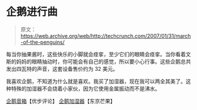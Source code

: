 # 企鹅进行曲

> 原文：<https://web.archive.org/web/http://techcrunch.com/2007/01/31/march-of-the-penguins/>

每当你抽果酱时，这些快乐的小脚就会痉挛，至少它们的眼睛会痉挛。当你看着文斯的妈妈的眼睛抽动时，你可能会有自己的感觉，所以要小心行事。这些企鹅总共发出四瓦特的声音，这套设备售价约为 32 美元。

我喜欢企鹅，不知道为什么就是喜欢。我买了加湿器，现在我可以两全其美了。这种特殊的加湿器不会烧着小家伙，因为它使用金属振动而不是沸水。

[企鹅音箱](https://web.archive.org/web/20151214224754/http://www.uberreview.com/2007/01/the-penguin-speakers.htm/)【优步评论】
[企鹅加湿器](https://web.archive.org/web/20151214224754/http://www.tokyomango.com/tokyo_mango/2007/01/penguin_humidif.html)【东京芒果】